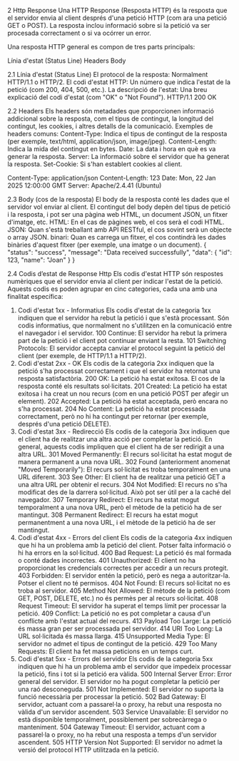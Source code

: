 2 Http Response
Una HTTP Response (Resposta HTTP) és la resposta que el servidor envia al client després d'una petició HTTP (com ara una petició GET o POST). La resposta inclou informació sobre si la petició va ser procesada correctament o si va ocórrer un error.

Una resposta HTTP general es compon de tres parts principals:

Línia d'estat (Status Line)
Headers
Body

2.1 Línia d'estat (Status Line)
El protocol de la resposta: Normalment HTTP/1.1 o HTTP/2.
El codi d'estat HTTP: Un número que indica l'estat de la petició (com 200, 404, 500, etc.).
La descripció de l'estat: Una breu explicació del codi d'estat (com "OK" o "Not Found").
HTTP/1.1 200 OK

2.2 Headers
Els headers són metadades que proporcionen informació addicional sobre la resposta, com el tipus de contingut, la longitud del contingut, les cookies, i altres detalls de la comunicació.
Exemples de headers comuns:
Content-Type: Indica el tipus de contingut de la resposta (per exemple, text/html, application/json, image/jpeg).
Content-Length: Indica la mida del contingut en bytes.
Date: La data i hora en què es va generar la resposta.
Server: La informació sobre el servidor que ha generat la resposta.
Set-Cookie: Si s'han establert cookies al client.


Content-Type: application/json
Content-Length: 123
Date: Mon, 22 Jan 2025 12:00:00 GMT
Server: Apache/2.4.41 (Ubuntu)



2.3 Body (cos de la resposta)
El body de la resposta conté les dades que el servidor vol enviar al client. El contingut del body depèn del tipus de petició i la resposta, i pot ser una pàgina web HTML, un document JSON, un fitxer d'imatge, etc.
HTML: En el cas de pàgines web, el cos serà el codi HTML.
JSON: Quan s'està treballant amb API RESTful, el cos sovint serà un objecte o array JSON.
binari: Quan es carrega un fitxer, el cos contindrà les dades binàries d'aquest fitxer (per exemple, una imatge o un document).
{
  "status": "success",
  "message": "Data received successfully",
  "data": {
    "id": 123,
    "name": "Joan"
  }
}


2.4 Codis d’estat de Response Http
Els codis d'estat HTTP són respostes numèriques que el servidor envia al client per indicar l'estat de la petició. Aquests codis es poden agrupar en cinc categories, cada una amb una finalitat específica:
1. Codi d'estat 1xx - Informatius
Els codis d'estat de la categoria 1xx indiquen que el servidor ha rebut la petició i que s'està processant. Són codis informatius, que normalment no s'utilitzen en la comunicació entre el navegador i el servidor.
100 Continue: El servidor ha rebut la primera part de la petició i el client pot continuar enviant la resta.
101 Switching Protocols: El servidor accepta canviar el protocol seguint la petició del client (per exemple, de HTTP/1.1 a HTTP/2).
2. Codi d'estat 2xx - OK
Els codis de la categoria 2xx indiquen que la petició s'ha processat correctament i que el servidor ha retornat una resposta satisfactòria.
200 OK: La petició ha estat exitosa. El cos de la resposta conté els resultats sol·licitats.
201 Created: La petició ha estat exitosa i ha creat un nou recurs (com en una petició POST per afegir un element).
202 Accepted: La petició ha estat acceptada, però encara no s'ha processat.
204 No Content: La petició ha estat processada correctament, però no hi ha contingut per retornar (per exemple, després d'una petició DELETE).
3. Codi d'estat 3xx - Redirecció
Els codis de la categoria 3xx indiquen que el client ha de realitzar una altra acció per completar la petició. En general, aquests codis impliquen que el client ha de ser redirigit a una altra URL.
301 Moved Permanently: El recurs sol·licitat ha estat mogut de manera permanent a una nova URL.
302 Found (anteriorment anomenat "Moved Temporarily"): El recurs sol·licitat es troba temporalment en una URL diferent.
303 See Other: El client ha de realitzar una petició GET a una altra URL per obtenir el recurs.
304 Not Modified: El recurs no s'ha modificat des de la darrera sol·licitud. Això pot ser útil per a la caché del navegador.
307 Temporary Redirect: El recurs ha estat mogut temporalment a una nova URL, però el mètode de la petició ha de ser mantingut.
308 Permanent Redirect: El recurs ha estat mogut permanentment a una nova URL, i el mètode de la petició ha de ser mantingut.
4. Codi d'estat 4xx - Errors del client
Els codis de la categoria 4xx indiquen que hi ha un problema amb la petició del client. Potser falta informació o hi ha errors en la sol·licitud.
400 Bad Request: La petició és mal formada o conté dades incorrectes.
401 Unauthorized: El client no ha proporcionat les credencials correctes per accedir a un recurs protegit.
403 Forbidden: El servidor entén la petició, però es nega a autoritzar-la. Potser el client no té permisos.
404 Not Found: El recurs sol·licitat no es troba al servidor.
405 Method Not Allowed: El mètode de la petició (com GET, POST, DELETE, etc.) no és permès per al recurs sol·licitat.
408 Request Timeout: El servidor ha superat el temps límit per processar la petició.
409 Conflict: La petició no es pot completar a causa d'un conflicte amb l'estat actual del recurs.
413 Payload Too Large: La petició és massa gran per ser processada pel servidor.
414 URI Too Long: La URL sol·licitada és massa llarga.
415 Unsupported Media Type: El servidor no admet el tipus de contingut de la petició.
429 Too Many Requests: El client ha fet massa peticions en un temps curt.
5. Codi d'estat 5xx - Errors del servidor
Els codis de la categoria 5xx indiquen que hi ha un problema amb el servidor que impedeix processar la petició, fins i tot si la petició era vàlida.
500 Internal Server Error: Error general del servidor. El servidor no ha pogut completar la petició per una raó desconeguda.
501 Not Implemented: El servidor no suporta la funció necessària per processar la petició.
502 Bad Gateway: El servidor, actuant com a passarel·la o proxy, ha rebut una resposta no vàlida d'un servidor ascendent.
503 Service Unavailable: El servidor no està disponible temporalment, possiblement per sobrecàrrega o manteniment.
504 Gateway Timeout: El servidor, actuant com a passarel·la o proxy, no ha rebut una resposta a temps d'un servidor ascendent.
505 HTTP Version Not Supported: El servidor no admet la versió del protocol HTTP utilitzada en la petició.
